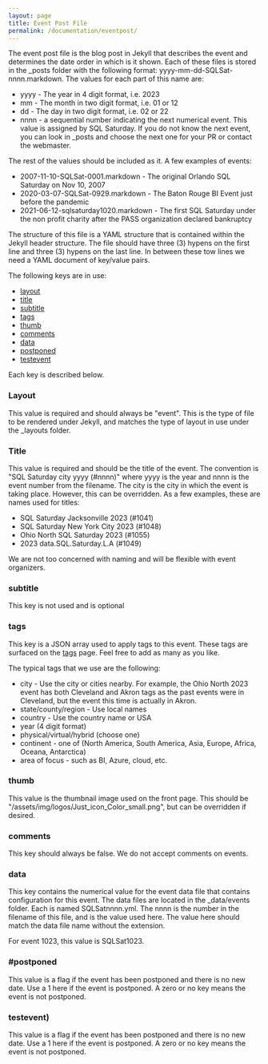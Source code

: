 ```yaml
---
layout: page
title: Event Post File
permalink: /documentation/eventpost/
---
```


The event post file is the blog post in Jekyll that describes the event and determines the date order in which is it shown. Each of these files is stored in the _posts folder with the following format: yyyy-mm-dd-SQLSat-nnnn.markdown. The values for each part of this name are:
- yyyy - The year in 4 digit format, i.e. 2023
- mm - The month in two digit format, i.e. 01 or 12
- dd - The day in two digit format, i.e. 02 or 22
- nnnn - a sequential number indicating the next numerical event. This value is assigned by SQL Saturday. If you do not know the next event, you can look in _posts and choose the next one for your PR or contact the webmaster.

The rest of the values should be included as it. A few examples of events:
- 2007-11-10-SQLSat-0001.markdown - The original Orlando SQL Saturday on Nov 10, 2007
- 2020-03-07-SQLSat-0929.markdown - The Baton Rouge BI Event just before the pandemic
- 2021-06-12-sqlsaturday1020.markdown - The first SQL Saturday under the non profit charity after the PASS organization declared bankruptcy

The structure of this file is a YAML structure that is contained within the Jekyll header structure. The file should have three (3) hypens on the first line and three (3) hypens on the last line. In between these tow lines we need a YAML document of key/value pairs.

The following keys are in use:
- [layout](#layout)
- [title](#title)
- [subtitle](#subtitle)
- [tags](#tags)
- [thumb](#thumb)
- [comments](#comments)
- [data](#data)
- [postponed](#postponed)
- [testevent](#testevent)

Each key is described below.

### <a name="layout"></a>Layout
This value is required and should always be "event". This is the type of file to be rendered under Jekyll, and matches the type of layout in use under the _layouts folder.

### <a name="title"></a>Title
This value is required and should be the title of the event. The convention is "SQL Saturday city yyyy (#nnnn)" where yyyy is the year and nnnn is the event number from the filename. The city is the city in which the event is taking place. However, this can be overridden. As a few examples, these are names used for titles:
- SQL Saturday Jacksonville 2023 (#1041)
- SQL Saturday New York City 2023 (#1048)
- Ohio North SQL Saturday 2023 (#1055)
- 2023 data.SQL.Saturday.L.A (#1049)

We are not too concerned with naming and will be flexible with event organizers.

### <a name="subtitle"></a>subtitle
This key is not used and is optional

### <a name="tags"></a>tags
This key is a JSON array used to apply tags to this event. These tags are surfaced on the [tags](https://sqlsaturday.com/tags/) page. Feel free to add as many as you like.

The typical tags that we use are the following:
- city - Use the city or cities nearby. For example, the Ohio North 2023 event has both Cleveland and Akron tags as the past events were in Cleveland, but the event this time is actually in Akron.
- state/county/region - Use local names
- country - Use the country name or USA
- year (4 digit format)
- physical/virtual/hybrid (choose one)
- continent - one of (North America, South America, Asia, Europe, Africa, Oceana, Antarctica)
- area of focus - such as BI, Azure, cloud, etc.

### <a name="thumb"></a>thumb
This value is the thumbnail image used on the front page. This should be "/assets/img/logos/Just_icon_Color_small.png", but can be overridden if desired.

### <a name="comments"></a>comments
This key should always be false. We do not accept comments on events.

### <a name="data"></a>data
This key contains the numerical value for the event data file that contains configuration for this event. The data files are located in the _data/events folder. Each is named SQLSatnnnn.yml. The nnnn is the number in the filename of this file, and is the value used here. The value here should match the data file name without the extension.

For event 1023, this value is SQLSat1023.

### <a name="postponed"></a>#postponed
This value is a flag if the event has been postponed and there is no new date. Use a 1 here if the event is postponed. A zero or no key means the event is not postponed.
### <a name="testevent"></a>testevent)
This value is a flag if the event has been postponed and there is no new date. Use a 1 here if the event is postponed. A zero or no key means the event is not postponed.

